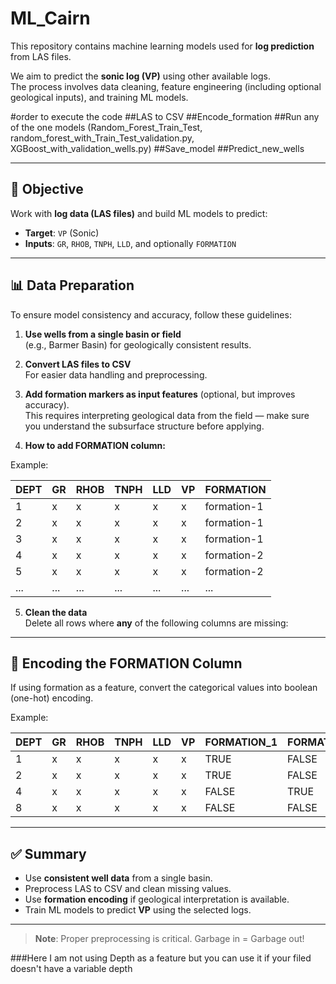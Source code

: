 # ML_Cairn

This repository contains machine learning models used for **log prediction** from LAS files.

We aim to predict the **sonic log (VP)** using other available logs.  
The process involves data cleaning, feature engineering (including optional geological inputs), and training ML models.

#order to execute the code
##LAS to CSV
##Encode_formation
##Run any of the one models (Random_Forest_Train_Test, random_forest_with_Train_Test_validation.py, XGBoost_with_validation_wells.py)
##Save_model
##Predict_new_wells


---

## 🧠 Objective

Work with **log data (LAS files)** and build ML models to predict:

- **Target**: `VP` (Sonic)
- **Inputs**: `GR`, `RHOB`, `TNPH`, `LLD`, and optionally `FORMATION`

---

## 📊 Data Preparation

To ensure model consistency and accuracy, follow these guidelines:

1. **Use wells from a single basin or field**  
   (e.g., Barmer Basin) for geologically consistent results.

2. **Convert LAS files to CSV**  
   For easier data handling and preprocessing.

3. **Add formation markers as input features** (optional, but improves accuracy).  
   This requires interpreting geological data from the field — make sure you understand the subsurface structure before applying.

4. **How to add FORMATION column:**

Example:

| DEPT | GR | RHOB | TNPH | LLD | VP | FORMATION    |
|------|----|------|------|-----|----|--------------|
| 1    | x  | x    | x    | x   | x  | formation-1  |
| 2    | x  | x    | x    | x   | x  | formation-1  |
| 3    | x  | x    | x    | x   | x  | formation-1  |
| 4    | x  | x    | x    | x   | x  | formation-2  |
| 5    | x  | x    | x    | x   | x  | formation-2  |
| ...  | ...| ...  | ...  | ... | ...| ...          |

5. **Clean the data**  
   Delete all rows where **any** of the following columns are missing:




---

## 🔁 Encoding the FORMATION Column

If using formation as a feature, convert the categorical values into boolean (one-hot) encoding.

Example:

| DEPT | GR | RHOB | TNPH | LLD | VP | FORMATION_1 | FORMATION_2 | FORMATION_3 |
|------|----|------|------|-----|----|--------------|--------------|--------------|
| 1    | x  | x    | x    | x   | x  | TRUE         | FALSE        | FALSE        |
| 2    | x  | x    | x    | x   | x  | TRUE         | FALSE        | FALSE        |
| 4    | x  | x    | x    | x   | x  | FALSE        | TRUE         | FALSE        |
| 8    | x  | x    | x    | x   | x  | FALSE        | FALSE        | TRUE         |

---

## ✅ Summary

- Use **consistent well data** from a single basin.
- Preprocess LAS to CSV and clean missing values.
- Use **formation encoding** if geological interpretation is available.
- Train ML models to predict **VP** using the selected logs.

---

> **Note**: Proper preprocessing is critical. Garbage in = Garbage out!

###Here I am not using Depth as a feature but you can use it if your filed doesn't have a variable depth




